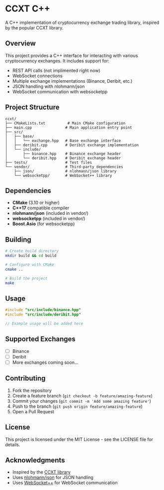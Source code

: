 # CCXT C++

A C++ implementation of cryptocurrency exchange trading library, inspired by the popular CCXT library.

## Overview

This project provides a C++ interface for interacting with various cryptocurrency exchanges. It includes support for:

- REST API calls (not implimented right now)
- WebSocket connections
- Multiple exchange implementations (Binance, Deribit, etc.)
- JSON handling with nlohmann/json
- WebSocket communication with websocketpp

## Project Structure

```
ccxt/
├── CMakeLists.txt          # Main CMake configuration
├── main.cpp               # Main application entry point
├── src/
│   ├── base/
│   │   └── exchange.hpp   # Base exchange interface
│   ├── deribit.cpp        # Deribit exchange implementation
│   └── include/
│       ├── binance.hpp    # Binance exchange header
│       └── deribit.hpp    # Deribit exchange header
├── tests/                 # Test files
└── vendor/                # Third-party dependencies
    ├── json/              # nlohmann/json library
    └── websocketpp/       # WebSocket++ library
```

## Dependencies

- **CMake** (3.10 or higher)
- **C++17** compatible compiler
- **nlohmann/json** (included in vendor/)
- **websocketpp** (included in vendor/)
- **Boost.Asio** (for websocketpp)

## Building

```bash
# Create build directory
mkdir build && cd build

# Configure with CMake
cmake ..

# Build the project
make
```

## Usage

```cpp
#include "src/include/binance.hpp"
#include "src/include/deribit.hpp"

// Example usage will be added here
```

## Supported Exchanges

- [ ] Binance
- [ ] Deribit
- [ ] More exchanges coming soon...

## Contributing

1. Fork the repository
2. Create a feature branch (`git checkout -b feature/amazing-feature`)
3. Commit your changes (`git commit -m 'Add some amazing feature'`)
4. Push to the branch (`git push origin feature/amazing-feature`)
5. Open a Pull Request

## License

This project is licensed under the MIT License - see the LICENSE file for details.

## Acknowledgments

- Inspired by the [CCXT library](https://github.com/ccxt/ccxt)
- Uses [nlohmann/json](https://github.com/nlohmann/json) for JSON handling
- Uses [WebSocket++](https://github.com/zaphoyd/websocketpp) for WebSocket communication 